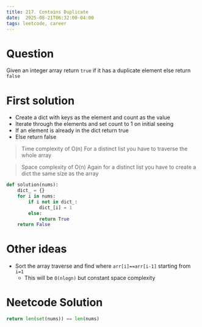 ```yaml
---
title: 217. Contains Duplicate
date:  2025-08-21T06:32:00-04:00
tags: leetcode, career
---
```

# Question
Given an integer array return `true` if it has a duplicate element else return `false`
# First solution
- Create a dict with keys as the element and count as the value
- Iterate through the elements and set count to 1 on initial seeing
- If an element is already in the dict return true
- Else return false

> Time complexity of O(n)
> 	For a distinct list you have to traverse the whole array

> Space complexity of O(n)
> 	Again for a distinct list you have to create a dict the same size as the array

```python
def solution(nums):
    dict_ = {}
    for i in nums:
        if i not in dict_:
            dict_[i] = 1
        else:
            return True
    return False
```
# Other ideas
- Sort the array traverse and find where `arr[i]==arr[i-1]` starting from `i=1`
	- This will be `O(nlogn)` but constant space complexity

# Neetcode Solution
```python
return len(set(nums)) == len(nums)
```
